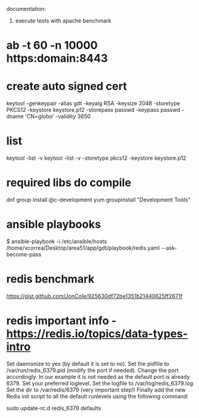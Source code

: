 
documentation:

1. execute tests with apache benchmark
# ab  -t 60 -n 10000 https:domain:8443     

# create auto signed cert
keytool -genkeypair -alias gdt -keyalg RSA -keysize 2048 -storetype PKCS12 -keystore keystore.p12 -storepass passwd -keypass passwd -dname 'CN=globo' -validity 3650
# list
keytool -list -v
keytool -list -v -storetype pkcs12 -keystore keystore.p12

# required libs do compile
dnf group install @c-development
yum groupinstall "Development Tools"

# ansible playbooks
 $ ansible-playbook -i /etc/ansible/hosts  /home/vcorrea/Desktop/area51/app/gdt/playbook/redis.yaml  --ask-become-pass

# redis benchmark 
https://gist.github.com/JonCole/925630df72be1351b21440625ff2671f

# redis  important info - https://redis.io/topics/data-types-intro
Set daemonize to yes (by default it is set to no).
Set the pidfile to /var/run/redis_6379.pid (modify the port if needed).
Change the port accordingly. In our example it is not needed as the default port is already 6379.
Set your preferred loglevel.
Set the logfile to /var/log/redis_6379.log
Set the dir to /var/redis/6379 (very important step!)
Finally add the new Redis init script to all the default runlevels using the following command:

sudo update-rc.d redis_6379 defaults
